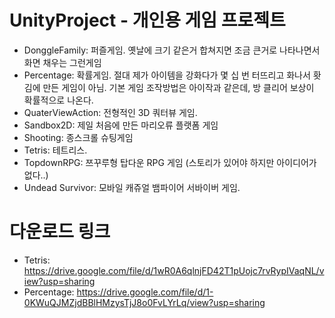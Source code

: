 # UnityProject - 개인용 게임 프로젝트
  
- DonggleFamily: 퍼즐게임. 옛날에 크기 같은거 합쳐지면 조금 큰거로 나타나면서 화면 채우는 그런게임    
- Percentage: 확률게임. 절대 제가 아이템을 강화다가 몇 십 번 터뜨리고 화나서 홧김에 만든 게임이 아님. 기본 게임 조작방법은 아이작과 같은데, 방 클리어 보상이 확률적으로 나온다.    
- QuaterViewAction: 전형적인 3D 쿼터뷰 게임.    
- Sandbox2D: 제일 처음에 만든 마리오류 플랫폼 게임    
- Shooting: 종스크롤 슈팅게임    
- Tetris: 테트리스.    
- TopdownRPG: 쯔꾸루형 탑다운 RPG 게임 (스토리가 있어야 하지만 아이디어가 없다..)    
- Undead Survivor: 모바일 캐쥬얼 뱀파이어 서바이버 게임.    

# 다운로드 링크
- Tetris: https://drive.google.com/file/d/1wR0A6qlnjFD42T1pUojc7rvRypIVaqNL/view?usp=sharing
- Percentage: https://drive.google.com/file/d/1-0KWuQJMZjdBBlHMzysTjJ8o0FvLYrLq/view?usp=sharing
